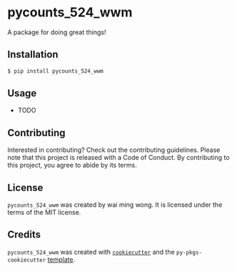# pycounts_524_wwm

A package for doing great things!

## Installation

```bash
$ pip install pycounts_524_wwm
```

## Usage

- TODO

## Contributing

Interested in contributing? Check out the contributing guidelines. Please note that this project is released with a Code of Conduct. By contributing to this project, you agree to abide by its terms.

## License

`pycounts_524_wwm` was created by wai ming wong. It is licensed under the terms of the MIT license.

## Credits

`pycounts_524_wwm` was created with [`cookiecutter`](https://cookiecutter.readthedocs.io/en/latest/) and the `py-pkgs-cookiecutter` [template](https://github.com/py-pkgs/py-pkgs-cookiecutter).
